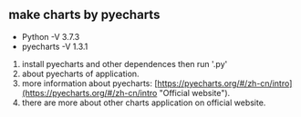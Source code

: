 
## make charts by pyecharts
- Python -V 3.7.3
- pyecharts -V 1.3.1


1. install pyecharts and other dependences then run '.py'
2. about pyecharts of application.
3. more information about pyecharts: [https://pyecharts.org/#/zh-cn/intro](https://pyecharts.org/#/zh-cn/intro "Official website").
4. there are more about other charts application on official website.
